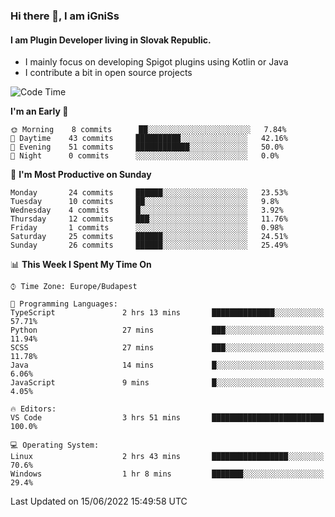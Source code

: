 ### Hi there 👋, I am iGniSs

#### I am Plugin Developer living in Slovak Republic.
- I mainly focus on developing Spigot plugins using Kotlin or Java
- I contribute a bit in open source projects

<!--START_SECTION:waka-->
![Code Time](http://img.shields.io/badge/Code%20Time-782%20hrs%2053%20mins-blue)

**I'm an Early 🐤** 

```text
🌞 Morning    8 commits      ██░░░░░░░░░░░░░░░░░░░░░░░   7.84% 
🌆 Daytime    43 commits     ██████████░░░░░░░░░░░░░░░   42.16% 
🌃 Evening    51 commits     ████████████░░░░░░░░░░░░░   50.0% 
🌙 Night      0 commits      ░░░░░░░░░░░░░░░░░░░░░░░░░   0.0%

```
📅 **I'm Most Productive on Sunday** 

```text
Monday       24 commits     ██████░░░░░░░░░░░░░░░░░░░   23.53% 
Tuesday      10 commits     ██░░░░░░░░░░░░░░░░░░░░░░░   9.8% 
Wednesday    4 commits      █░░░░░░░░░░░░░░░░░░░░░░░░   3.92% 
Thursday     12 commits     ███░░░░░░░░░░░░░░░░░░░░░░   11.76% 
Friday       1 commits      ░░░░░░░░░░░░░░░░░░░░░░░░░   0.98% 
Saturday     25 commits     ██████░░░░░░░░░░░░░░░░░░░   24.51% 
Sunday       26 commits     ██████░░░░░░░░░░░░░░░░░░░   25.49%

```


📊 **This Week I Spent My Time On** 

```text
⌚︎ Time Zone: Europe/Budapest

💬 Programming Languages: 
TypeScript               2 hrs 13 mins       ██████████████░░░░░░░░░░░   57.71% 
Python                   27 mins             ███░░░░░░░░░░░░░░░░░░░░░░   11.94% 
SCSS                     27 mins             ███░░░░░░░░░░░░░░░░░░░░░░   11.78% 
Java                     14 mins             █░░░░░░░░░░░░░░░░░░░░░░░░   6.06% 
JavaScript               9 mins              █░░░░░░░░░░░░░░░░░░░░░░░░   4.05%

🔥 Editors: 
VS Code                  3 hrs 51 mins       █████████████████████████   100.0%

💻 Operating System: 
Linux                    2 hrs 43 mins       █████████████████░░░░░░░░   70.6% 
Windows                  1 hr 8 mins         ███████░░░░░░░░░░░░░░░░░░   29.4%

```


 Last Updated on 15/06/2022 15:49:58 UTC
<!--END_SECTION:waka-->